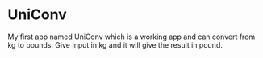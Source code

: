 # UniConv

My first app named UniConv which is a working app and can convert from kg to pounds.
Give Input in kg and it will give the result in pound.
